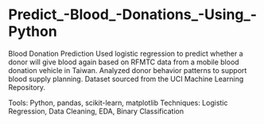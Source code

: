 # Predict_-Blood_-Donations_-Using_-Python
Blood Donation Prediction Used logistic regression to predict whether a donor will give blood again based on RFMTC data from a mobile blood donation vehicle in Taiwan. Analyzed donor behavior patterns to support blood supply planning. Dataset sourced from the UCI Machine Learning Repository.

Tools: Python, pandas, scikit-learn, matplotlib
Techniques: Logistic Regression, Data Cleaning, EDA, Binary Classification

